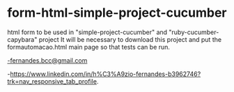 # form-html-simple-project-cucumber
html form to be used in "simple-project-cucumber"  and "ruby-cucumber-capybara" project
It will be necessary to download this project and put the formautomacao.html main page so that tests can be run.

-fernandes.bcc@gmail.com 

-https://www.linkedin.com/in/h%C3%A9zio-fernandes-b3962746?trk=nav_responsive_tab_profile.
